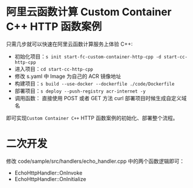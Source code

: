 # 阿里云函数计算 Custom Container C++ HTTP 函数案例

只需几步就可以快速在阿里云函数计算服务上体验 C++:

- 初始化项目：`s init start-fc-custom-container-http-cpp -d start-cc-http-cpp`
- 进入项目：`cd start-cc-http-cpp`
- 修改 s.yaml 中 Image 为自己的 ACR 镜像地址
- 构建项目：`s build --use-docker --dockerfile ./code/Dockerfile`
- 部署项目：`s deploy --push-registry acr-internet -y`
- 调用函数： 直接使用 POST 或者 GET 方法 curl 部署项目时候生成自定义域名

即可实现`Custom Container C++` HTTP 函数案例的初始化、部署整个流程。

# 二次开发

修改 code/sample/src/handlers/echo_handler.cpp 中的两个函数逻辑即可：

- EchoHttpHandler::OnInvoke
- EchoHttpHandler::OnInitialize

